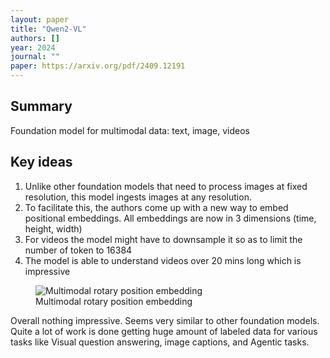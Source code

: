 ```yaml
---
layout: paper
title: "Qwen2-VL"
authors: []
year: 2024
journal: ""
paper: https://arxiv.org/pdf/2409.12191
---
```


## Summary

Foundation model for multimodal data: text, image, videos

## Key ideas

1. Unlike other foundation models that need to process images at fixed resolution, this model ingests images at any resolution.
2. To facilitate this, the authors come up with a new way to embed positional embeddings. All embeddings are now in 3 dimensions (time, height, width)
3. For videos the model might have to downsample it so as to limit the number of token to 16384
4. The model is able to understand videos over 20 mins long which is impressive

<figure class="image-container">
    <img src="{{ '/assets/images/qwen2-vl.png' | relative_url }}" alt="Multimodal rotary position embedding" class="paper-image">
    <figcaption class="image-caption">Multimodal rotary position embedding</figcaption>
</figure>

Overall nothing impressive. Seems very similar to other foundation models. Quite a lot of work is done getting huge amount of labeled data for various tasks like Visual question answering, image captions, and Agentic tasks. 